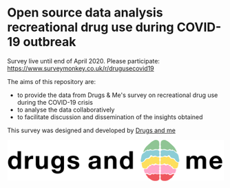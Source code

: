 # Open source data analysis recreational drug use during COVID-19 outbreak

Survey live until end of April 2020. Please participate: https://www.surveymonkey.co.uk/r/drugusecovid19

The aims of this repository are:
- to provide the data from Drugs & Me's survey on recreational drug use during the COVID-19 crisis
- to analyse the data collaboratively
- to facilitate discussion and dissemination of the insights obtained

This survey was designed and developed by [Drugs and me](https://drugsand.me/)

![d&m logo](media/Logo-Wide.png)


